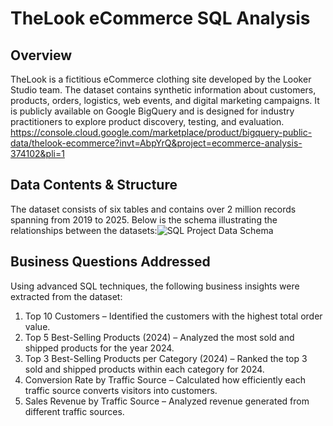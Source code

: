 # TheLook eCommerce SQL Analysis
## Overview
TheLook is a fictitious eCommerce clothing site developed by the Looker Studio team. The dataset contains synthetic information about customers, products, orders, logistics, web events, and digital marketing campaigns. It is publicly available on Google BigQuery and is designed for industry practitioners to explore product discovery, testing, and evaluation. https://console.cloud.google.com/marketplace/product/bigquery-public-data/thelook-ecommerce?invt=AbpYrQ&project=ecommerce-analysis-374102&pli=1

## Data Contents & Structure
The dataset consists of six tables and contains over 2 million records spanning from 2019 to 2025. Below is the schema illustrating the relationships between the datasets:![SQL Project Data Schema](https://github.com/user-attachments/assets/b4ae086f-dcb4-4bb5-9056-82883d0664c3)

## Business Questions Addressed
Using advanced SQL techniques, the following business insights were extracted from the dataset:

1. Top 10 Customers – Identified the customers with the highest total order value.
2. Top 5 Best-Selling Products (2024) – Analyzed the most sold and shipped products for the year 2024.
3. Top 3 Best-Selling Products per Category (2024) – Ranked the top 3 sold and shipped products within each category for 2024.
4. Conversion Rate by Traffic Source – Calculated how efficiently each traffic source converts visitors into customers.
5. Sales Revenue by Traffic Source – Analyzed revenue generated from different traffic sources.
